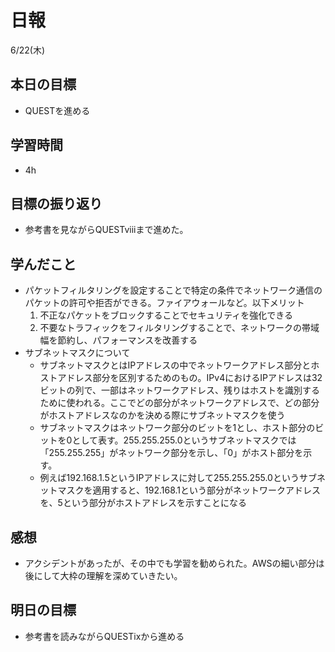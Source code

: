 # 日報

6/22(木)

## 本日の目標

- QUESTを進める

## 学習時間

- 4h

## 目標の振り返り

- 参考書を見ながらQUESTviiiまで進めた。

## 学んだこと

- パケットフィルタリングを設定することで特定の条件でネットワーク通信のパケットの許可や拒否ができる。ファイアウォールなど。以下メリット
    1. 不正なパケットをブロックすることでセキュリティを強化できる
    2. 不要なトラフィックをフィルタリングすることで、ネットワークの帯域幅を節約し、パフォーマンスを改善する
- サブネットマスクについて
    - サブネットマスクとはIPアドレスの中でネットワークアドレス部分とホストアドレス部分を区別するためのもの。IPv4におけるIPアドレスは32ビットの列で、一部はネットワークアドレス、残りはホストを識別するために使われる。ここでどの部分がネットワークアドレスで、どの部分がホストアドレスなのかを決める際にサブネットマスクを使う
    - サブネットマスクはネットワーク部分のビットを1とし、ホスト部分のビットを0として表す。255.255.255.0というサブネットマスクでは「255.255.255」がネットワーク部分を示し、「0」がホスト部分を示す。
    - 例えば192.168.1.5というIPアドレスに対して255.255.255.0というサブネットマスクを適用すると、192.168.1という部分がネットワークアドレスを、5という部分がホストアドレスを示すことになる

## 感想

- アクシデントがあったが、その中でも学習を勧められた。AWSの細い部分は後にして大枠の理解を深めていきたい。

## 明日の目標

- 参考書を読みながらQUESTixから進める
